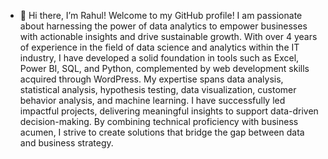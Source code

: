 - 👋 Hi there, I’m Rahul!
Welcome to my GitHub profile! I am passionate about harnessing the power of data analytics to empower businesses with actionable insights and drive sustainable growth. With over 4 years of experience in the field of data science and analytics within the IT industry, I have developed a solid foundation in tools such as Excel, Power BI, SQL, and Python, complemented by web development skills acquired through WordPress.
My expertise spans data analysis, statistical analysis, hypothesis testing, data visualization, customer behavior analysis, and machine learning. I have successfully led impactful projects, delivering meaningful insights to support data-driven decision-making. By combining technical proficiency with business acumen, I strive to create solutions that bridge the gap between data and business strategy.








<!---
rahulmnnitec/rahulmnnitec is a ✨ special ✨ repository because its `README.md` (this file) appears on your GitHub profile.
You can click the Preview link to take a look at your changes.
--->
